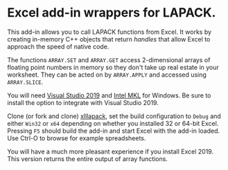 # Excel add-in wrappers for LAPACK.

This add-in allows you to call LAPACK functions from Excel.
It works by creating in-memory C++ objects that return _handles_
that allow Excel to approach the speed of native code.

The functions `ARRAY.SET` and `ARRAY.GET` access 2-dimensional arrays
of floating point numbers in memory so they don't take up real estate
in your worksheet. They can be acted on by `ARRAY.APPLY` and accessed
using `ARRAY.SLICE`.

You will need [Visual Studio 2019](https://visualstudio.microsoft.com/vs/)
and [Intel MKL](https://software.intel.com/en-us/mkl) for Windows. Be sure
to install the option to integrate with Visual Studio 2019.

Clone (or fork and clone) [xlllapack](https://github.com/keithalewis/xlllapack),
set the build configuration to `Debug` and either `Win32` or `x64` depending
on whether you installed 32 or 64-bit Excel. Pressing `F5` should build the
add-in and start Excel with the add-in loaded. Use Ctrl-O to browse for example
spreadsheets.

You will have a much more pleasant experience if you install Excel 2019.
This version returns the entire output of array functions.  